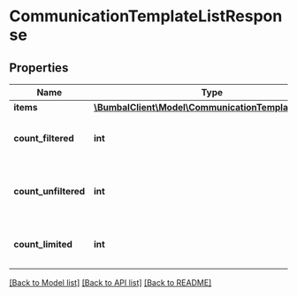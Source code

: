 # CommunicationTemplateListResponse

## Properties
Name | Type | Description | Notes
------------ | ------------- | ------------- | -------------
**items** | [**\BumbalClient\Model\CommunicationTemplateModel[]**](CommunicationTemplateModel.md) |  | [optional] 
**count_filtered** | **int** | Count of total items with filters in place | [optional] 
**count_unfiltered** | **int** | Count of total items without filters in place | [optional] 
**count_limited** | **int** | Count of items with limit in place | [optional] 

[[Back to Model list]](../README.md#documentation-for-models) [[Back to API list]](../README.md#documentation-for-api-endpoints) [[Back to README]](../README.md)


